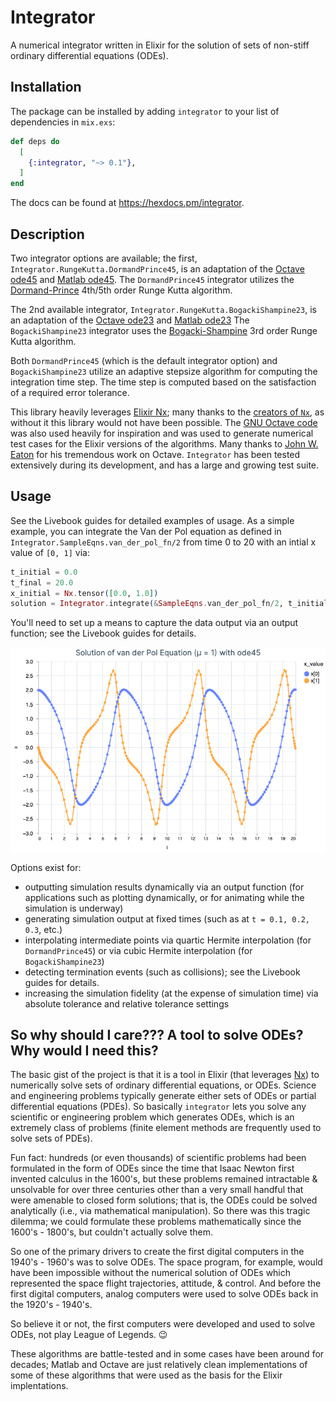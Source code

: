 # Integrator

A numerical integrator written in Elixir for the solution of sets of non-stiff ordinary differential
equations (ODEs). 

## Installation

The package can be installed by adding `integrator` to your list of dependencies in `mix.exs`:

```elixir
def deps do
  [
    {:integrator, "~> 0.1"},
  ]
end
```

The docs can be found at <https://hexdocs.pm/integrator>.

## Description

Two integrator options are available; the first, `Integrator.RungeKutta.DormandPrince45`, is an 
adaptation of the [Octave ode45](https://octave.sourceforge.io/octave/function/ode45.html) and [Matlab
ode45](https://www.mathworks.com/help/matlab/ref/ode45.html). The `DormandPrince45` integrator utilizes the
[Dormand-Prince](https://en.wikipedia.org/wiki/Dormand%E2%80%93Prince_method) 4th/5th order Runge
Kutta algorithm.

The 2nd available integrator, `Integrator.RungeKutta.BogackiShampine23`, is an adaptation of the [Octave
ode23](https://octave.sourceforge.io/octave/function/ode23.html) and [Matlab
ode23](https://www.mathworks.com/help/matlab/ref/ode23.html) The `BogackiShampine23` integrator uses the
[Bogacki-Shampine](https://en.wikipedia.org/wiki/Bogacki%E2%80%93Shampine_method) 3rd order Runge
Kutta algorithm.

Both `DormandPrince45` (which is the default integrator option) and `BogackiShampine23` utilize an 
adaptive stepsize algorithm for computing the integration time step.  The time step is computed based on the
satisfaction of a required error tolerance.

This library heavily leverages [Elixir Nx](https://github.com/elixir-nx/nx); many thanks to the
[creators of `Nx`](https://github.com/elixir-nx/nx/graphs/contributors), as without it this library
would not have been possible. The [GNU Octave code](https://github.com/gnu-octave/octave) was also
used heavily for inspiration and was used to generate numerical test cases for the Elixir versions
of the algorithms.  Many thanks to [John W. Eaton](https://jweaton.org/) for his tremendous work on
Octave. `Integrator` has been tested extensively during its development, and has a large and growing
test suite.

## Usage

See the Livebook guides for detailed examples of usage. As a simple example, you can integrate the
Van der Pol equation as defined in `Integrator.SampleEqns.van_der_pol_fn/2` from time 0 to 20 with an
intial x value of `[0, 1]` via:

```elixir
t_initial = 0.0
t_final = 20.0
x_initial = Nx.tensor([0.0, 1.0])
solution = Integrator.integrate(&SampleEqns.van_der_pol_fn/2, t_initial, t_final, x_initial)
```

You'll need to set up a means to capture the data output via an output function; see the Livebook guides for 
details.

![images/van_der_pol](images/van_der_pol.png)

Options exist for:
- outputting simulation results dynamically via an output function (for applications
such as plotting dynamically, or for animating while the simulation is underway)
- generating simulation output at fixed times (such as at `t = 0.1, 0.2, 0.3`, etc.)
- interpolating intermediate points via quartic Hermite interpolation (for `DormandPrince45`) or via cubic
Hermite interpolation (for `BogackiShampine23`) 
- detecting termination events (such as collisions); see the Livebook guides for details.
- increasing the simulation fidelity (at the expense of simulation time) via absolute tolerance and
  relative tolerance settings


## So why should I care??? A tool to solve ODEs? Why would I need this?

The basic gist of the project is that it is a tool in Elixir (that leverages [Nx](https://github.com/elixir-nx)) 
to numerically solve sets of ordinary differential equations, or ODEs.  Science and engineering 
problems typically generate either sets of ODEs or partial differential equations (PDEs). So basically 
`integrator` lets you solve any scientific or engineering problem which generates ODEs, which is an
extremely class of problems (finite element methods are frequently used to solve sets of PDEs).

Fun fact: hundreds (or even thousands) of scientific problems had been formulated in the form of ODEs 
since the time that Isaac Newton first invented calculus in the 1600's, but these problems remained 
intractable & unsolvable for over three centuries other than a very small handful that were amenable 
to closed form solutions; that is, the ODEs could be solved analytically (i.e., via mathematical 
manipulation). So there was this tragic dilemma; we could formulate these problems mathematically 
since the 1600's - 1800's, but couldn't actually solve them. 

So one of the primary drivers to create the first digital computers in the 1940's - 1960's was 
to solve ODEs. The space program, for example, would have been impossible without the numerical 
solution of ODEs which represented the space flight trajectories, attitude, & control.  And before 
the first digital computers, analog computers were used to solve ODEs back in the 1920's - 1940's.

So believe it or not, the first computers were developed and used to solve ODEs, not play League of 
Legends. :wink:

These algorithms are battle-tested and in some cases have been around for decades; Matlab and Octave 
are just relatively clean implementations of some of these algorithms that were used as the basis
for the Elixir implentations.
